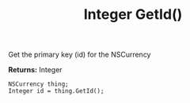 ﻿---
uid: crmscript_ref_NSCurrency_GetId
title: Integer GetId()
intellisense: NSCurrency.GetId
keywords: NSCurrency, GetId
so.topic: reference
---

Get the primary key (id) for the NSCurrency

**Returns:** Integer

```crmscript
NSCurrency thing;
Integer id = thing.GetId();
```

